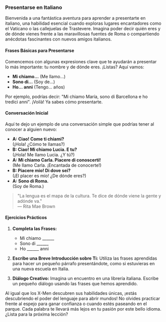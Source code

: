 ### Presentarse en Italiano

Bienvenida a una fantástica aventura para aprender a presentarte en italiano, una habilidad esencial cuando exploras lugares encantadores como el Vaticano o las callejuelas de Trastevere. Imagina poder decir quién eres y de dónde vienes frente a las maravillosas fuentes de Roma o compartiendo anécdotas fascinantes con nuevos amigos italianos. 

#### Frases Básicas para Presentarse

Comencemos con algunas expresiones clave que te ayudarán a presentar lo más importante: tu nombre y de dónde eres. ¡Listas? Aquí vamos:

- **Mi chiamo...** (Me llamo...)
- **Sono di...** (Soy de...)
- **Ho… anni** (Tengo... años)

Por ejemplo, podrías decir: "Mi chiamo María, sono di Barcellona e ho tredici anni". ¡Voilà! Ya sabes cómo presentarte.

#### Conversación Inicial

Aquí te dejo un ejemplo de una conversación simple que podrías tener al conocer a alguien nuevo:

- **A: Ciao! Come ti chiami?**  
  (¡Hola! ¿Cómo te llamas?)
- **B: Ciao! Mi chiamo Lucia. E tu?**  
  (¡Hola! Me llamo Lucia. ¿Y tú?)
- **A: Mi chiamo Carla. Piacere di conoscerti!**  
  (Me llamo Carla. ¡Encantada de conocerte!)
- **B: Piacere mio! Di dove sei?**  
  (¡El placer es mío! ¿De dónde eres?)
- **A: Sono di Roma.**  
  (Soy de Roma.)

> "La lengua es el mapa de la cultura. Te dice de dónde viene la gente y adónde va."  
> — Rita Mae Brown

#### Ejercicios Prácticos

1. **Completa las Frases:**
   - Mi chiamo ______
   - Sono di ______
   - Ho ______ anni

2. **Escribe una Breve Introducción sobre Ti:** Utiliza las frases aprendidas para hacer un pequeño párrafo presentándote, como si estuvieras en una nueva escuela en Italia.

3. **Diálogo Creativo:** Imagina un encuentro en una librería italiana. Escribe un pequeño diálogo usando las frases que hemos aprendido.

Al igual que los X-Men descubren sus habilidades únicas, ¡estás descubriendo el poder del lenguaje para abrir mundos! No olvides practicar frente al espejo para ganar confianza o cuando estés paseando en el parque. Cada palabra te llevará más lejos en tu pasión por este bello idioma. ¿Lista para la próxima lección?